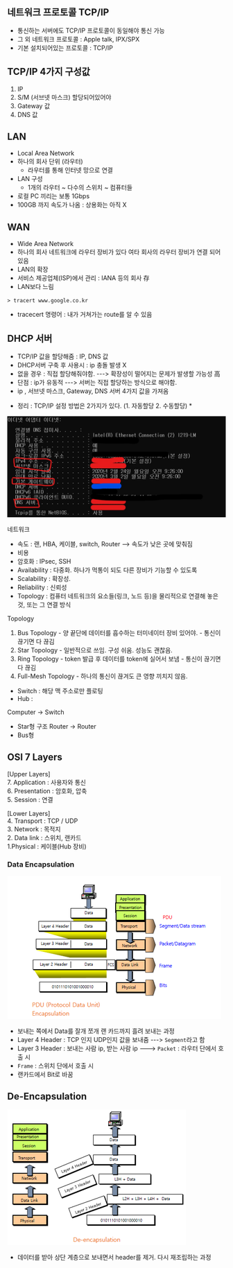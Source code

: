 ## 네트워크 프로토콜 TCP/IP
 - 통신하는 서버에도 TCP/IP 프로토콜이 동일해야 통신 가능
 - 그 외 네트워크 프로토콜 : Apple talk, IPX/SPX
 - 기본 설치되어있는 프로토콜 : TCP/IP

## TCP/IP 4가지 구성값
 1. IP
 2. S/M (서브넷 마스크) 할당되어있어야
 3. Gateway 값
 4. DNS 값

## LAN
 - Local Area Network
 - 하나의 회사 단위 (라우터)
	- 라우터를 통해 인터넷 망으로 연결
 - LAN 구성 
	- 1개의 라우터 ~ 다수의 스위치 ~ 컴퓨터들
 - 로컬 PC 끼리는 보통 1Gbps
 - 100GB 까지 속도가 나옴 : 상용화는 아직 X
 
## WAN
 - Wide Area Network
 - 하나의 회사 네트워크에 라우터 장비가 있다 여타 회사의 라우터 장비가 연결 되어 있음
 - LAN의 확장
 - 서비스 제공업체(ISP)에서 관리 : IANA 등의 회사 存
 - LAN보다 느림

```
> tracert www.google.co.kr
```
 - tracecert 명령어 : 내가 거쳐가는 route를 알 수 있음
 
 ## DHCP 서버
  - TCP/IP 값을 할당해줌 : IP, DNS 값
  - DHCP서버 구축 후 사용시 : ip 충돌 발생 X
  - 없을 경우 : 직접 할당해줘야함. ---> 확장성이 떨어지는 문제가 발생할 가능성 高
  - 단점 : ip가 유동적 ---> 서버는 직접 할당하는 방식으로 해야함.   
  - ip , 서브넷 마스크, Gateway, DNS 서버 4가지 값을 가져옴
  * 정리 : TCP/IP 설정 방법은 2가지가 있다. (1. 자동할당 2. 수동할당) *
  
  
  ![dhcp](/assets/img/network.png)
  
  
  네트워크
   - 속도 : 랜, HBA, 케이블, switch, Router --> 속도가 낮은 곳에 맞춰짐
   - 비용
   - 암호화 : IPsec, SSH
   - Availability : 다중화. 하나가 먹통이 되도 다른 장비가 기능할 수 있도록
   - Scalability : 확장성.
   - Reliability : 신뢰성
   - Topology : 컴퓨터 네트워크의 요소들(링크, 노드 등)을 물리적으로 연결해 놓은 것, 또는 그 연결 방식
  
  Topology
   1. Bus Topology
    - 양 끝단에 데이터를 흡수하는 터미네이터 장비 있어야.
    - 통신이 끊기면 다 끊김
   2. Star Topology
    - 일반적으로 쓰임. 구성 쉬움. 성능도 괜찮음.
   3. Ring Topology
    - token 발급 후 데이터를 token에 실어서 보냄
    - 통신이 끊기면 다 끊김
   4. Full-Mesh Topology
    - 하나의 통신이 끊겨도 큰 영향 끼치지 않음.
    
    
 - Switch : 해당 맥 주소로만 플로팅
 - Hub : 
 
 Computer -> Switch
  - Star형 구조
 Router -> Router
  - Bus형

## OSI 7 Layers
[Upper Layers]   
7. Application : 사용자와 통신   
6. Presentation : 암호화, 압축   
5. Session : 연결   

[Lower Layers]   
4. Transport : TCP / UDP  
3. Network : 목적지    
2. Data link : 스위치, 랜카드  
1.Physical : 케이블(Hub 장비)   

### Data Encapsulation   
![data encasulation](/assets/img/data_encapsulation.png)   

 - 보내는 쪽에서 Data를 잘개 쪼개 랜 카드까지 흘려 보내는 과정
 - Layer 4 Header : TCP 인지 UDP인지 값을 보내줌 ---> `Segment`라고 함
 - Layer 3 Header : 보내는 사람 ip, 받는 사람 ip ---> `Packet` : 라우터 단에서 호출 시 
 - `Frame` : 스위치 단에서 호출 시
 - 랜카드에서 Bit로 바꿈
 
 ## De-Encapsulation   
 ![de encasulation](/assets/img/de_encapsulation.png)   

  - 데이터를 받아 상단 계층으로 보내면서 header를 제거. 다시 재조립하는 과정
